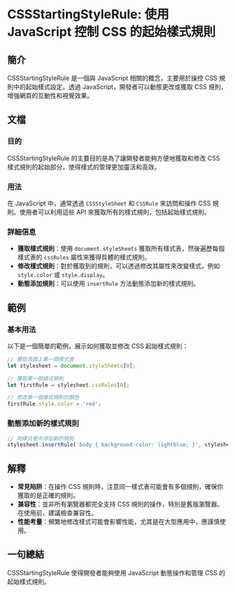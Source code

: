 <!--
Meta Description: # CSSStartingStyleRule: 使用 JavaScript 控制 CSS 的起始樣式規則 ## 簡介 CSSStartingStyleRule 是一個與 JavaScript 相關的概念，主要用於操控 CSS 規則中的起始樣式設定。透過 JavaScript，開發者可以動態更改或獲取...
Meta Keywords: css, javascript, cssstartingstylerule, stylesheet, cssrules
-->

# CSSStartingStyleRule: 使用 JavaScript 控制 CSS 的起始樣式規則

## 簡介
CSSStartingStyleRule 是一個與 JavaScript 相關的概念，主要用於操控 CSS 規則中的起始樣式設定。透過 JavaScript，開發者可以動態更改或獲取 CSS 規則，增強網頁的互動性和視覺效果。

## 文檔
### 目的
CSSStartingStyleRule 的主要目的是為了讓開發者能夠方便地獲取和修改 CSS 樣式規則的起始部分，使得樣式的管理更加靈活和高效。

### 用法
在 JavaScript 中，通常透過 `CSSStyleSheet` 和 `CSSRule` 來訪問和操作 CSS 規則。使用者可以利用這些 API 來獲取所有的樣式規則，包括起始樣式規則。

### 詳細信息
- **獲取樣式規則**：使用 `document.styleSheets` 獲取所有樣式表，然後遍歷每個樣式表的 `cssRules` 屬性來獲得具體的樣式規則。
- **修改樣式規則**：對於獲取到的規則，可以透過修改其屬性來改變樣式，例如 `style.color` 或 `style.display`。
- **動態添加規則**：可以使用 `insertRule` 方法動態添加新的樣式規則。

## 範例
### 基本用法
以下是一個簡單的範例，展示如何獲取並修改 CSS 起始樣式規則：

```javascript
// 獲取頁面上第一個樣式表
let stylesheet = document.styleSheets[0];

// 獲取第一個樣式規則
let firstRule = stylesheet.cssRules[0];

// 修改第一個樣式規則的顏色
firstRule.style.color = 'red';
```

### 動態添加新的樣式規則
```javascript
// 向樣式表中添加新的規則
stylesheet.insertRule('body { background-color: lightblue; }', stylesheet.cssRules.length);
```

## 解釋
- **常見陷阱**：在操作 CSS 規則時，注意同一樣式表可能會有多個規則，確保你獲取的是正確的規則。
- **兼容性**：並非所有瀏覽器都完全支持 CSS 規則的操作，特別是舊版瀏覽器。在使用前，建議檢查兼容性。
- **性能考量**：頻繁地修改樣式可能會影響性能，尤其是在大型應用中，應謹慎使用。

## 一句總結
CSSStartingStyleRule 使得開發者能夠使用 JavaScript 動態操作和管理 CSS 的起始樣式規則。